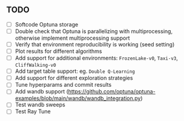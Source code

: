 ## TODO

- [ ] Softcode Optuna storage
- [ ] Double check that Optuna is parallelizing with multiprocessing, otherwise implement multiprocessing support
- [ ] Verify that environment reproducibility is working (seed setting)
- [ ] Plot results for different algorithms
- [ ] Add support for additional environments: `FrozenLake-v0`, `Taxi-v3`, `CliffWalking-v0`
- [ ] Add target table support: eg. `Double Q-Learning`
- [ ] Add support for different exploration strategies
- [ ] Tune hyperparams and commit results
- [ ] Add wandb support (https://github.com/optuna/optuna-examples/blob/main/wandb/wandb_integration.py)
- [ ] Test wandb sweeps
- [ ] Test Ray Tune